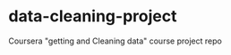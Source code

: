 data-cleaning-project
=====================

Coursera "getting and Cleaning data" course project repo
